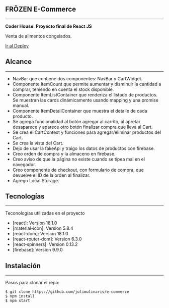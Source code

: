 ## FRÖZEN E-Commerce
***
**Coder House: Proyecto final de React JS**

Venta de alimentos congelados.

[Ir al Deploy](https://frozenecommerce.netlify.app/)

## Alcance
***
* NavBar que contiene dos componentes:  NavBar y CartWidget.
* Componente ItemCount que permite aumentar y disminuir la cantidad a comprar, teniendo en cuenta el stock disponible.
* Componente ItemListContainer que renderiza el listado de productos. Se muestran las cards dinámicamente usando mapping y una promise manual.
* Componente ItemDetailContainer que muestra el detalle de cada producto.
* Se agrega funcionalidad al botón agregar al carrito, al apretar desaparece y aparece otro botón finalizar compra que lleva al Cart.
* Se crea el CartContext y funciones para agregar/eliminar productos del Cart.
* Se crea la vista del Cart.
* Dejo de usar la fakeApi y traigo los datos de productos con firebase.
* Creo orden de compra y la almaceno en firebase.
* Creo aviso de que la página no existe cuando se tipea mal en el navegador.
* Creo componente de checkout, con formulario de compra, que devuelve el ID de la orden al finalizar.
* Agrego Local Storage.


## Tecnologías
***
Teconologías utilizadas en el proyecto
* [react]: Version 18.1.0
* [material-icon]: Version 5.8.4
* [react-dom]: Version 18.1.0
* [react-router-dom]: Version 6.3.0
* [react-spinners]: Version 0.13.2
* [firebase]: Version 9.9.0

## Instalación
***
Pasos para clonar el repo:
```
$ git clone https://github.com/julimulinaris/e-commerce
$ npm install
$ npm start
```


